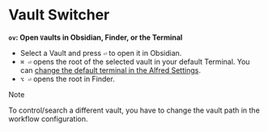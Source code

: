 # Vault Switcher

**`ov`: Open `V`aults in Obsidian, Finder, or the Terminal**
- Select a Vault and press `⏎` to open it in Obsidian.
- `⌘ ⏎` opens the root of the selected vault in your default Terminal. You can [change the default terminal in the Alfred Settings](https://www.alfredapp.com/help/features/terminal/).
- `⌥ ⏎` opens the root in Finder.

> [!NOTE]  
> To control/search a different vault, you have to change the vault path in the workflow configuration.
